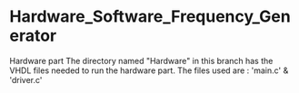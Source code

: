# Hardware_Software_Frequency_Generator
Hardware part 
The directory named "Hardware" in this branch has the VHDL files needed to run the hardware part. The files used are : 'main.c' & 'driver.c'
